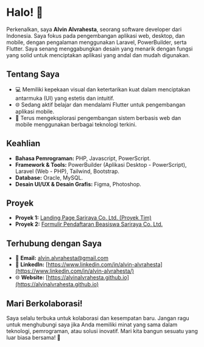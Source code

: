 # Halo! 👋

Perkenalkan, saya **Alvin Alvrahesta**, seorang software developer dari Indonesia. Saya fokus pada pengembangan aplikasi web, desktop, dan mobile, dengan pengalaman menggunakan Laravel, PowerBuilder, serta Flutter. Saya senang menggabungkan desain yang menarik dengan fungsi yang solid untuk menciptakan aplikasi yang andal dan mudah digunakan.

## Tentang Saya

- 💻 Memiliki kepekaan visual dan ketertarikan kuat dalam menciptakan antarmuka (UI) yang estetis dan intuitif.  
- 🌐 Sedang aktif belajar dan mendalami Flutter untuk pengembangan aplikasi mobile.  
- 🚀 Terus mengeksplorasi pengembangan sistem berbasis web dan mobile menggunakan berbagai teknologi terkini.

## Keahlian

- **Bahasa Pemrograman:** PHP, Javascript, PowerScript.  
- **Framework & Tools:** PowerBuilder (Aplikasi Desktop - PowerScript), Laravel (Web - PHP), Tailwind, Bootstrap.  
- **Database:** Oracle, MySQL.  
- **Desain UI/UX & Desain Grafis:** Figma, Photoshop.

## Proyek

- **Proyek 1:** [Landing Page Sariraya Co. Ltd. (Proyek Tim)](https://sariraya.com)  
- **Proyek 2:** [Formulir Pendaftaran Beasiswa Sariraya Co. Ltd.](https://beasiswa.sariraya.com)

## Terhubung dengan Saya

- 📧 **Email:** alvin.alvrahesta@gmail.com  
- 💼 **LinkedIn:** [https://www.linkedin.com/in/alvin-alvrahesta](https://www.linkedin.com/in/alvin-alvrahesta/)  
- 🌐 **Website:** [https://alvinalvrahesta.github.io](https://alvinalvrahesta.github.io)

## Mari Berkolaborasi!

Saya selalu terbuka untuk kolaborasi dan kesempatan baru. Jangan ragu untuk menghubungi saya jika Anda memiliki minat yang sama dalam teknologi, pemrograman, atau solusi inovatif. Mari kita bangun sesuatu yang luar biasa bersama! 🚀
